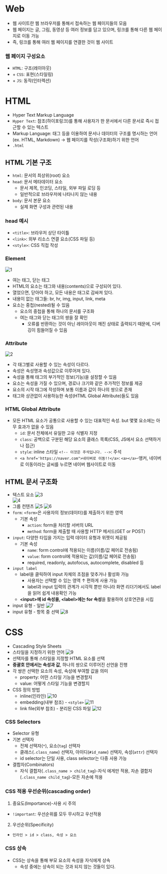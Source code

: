 # Web
- 웹 사이트란 웹 브라우저를 통해서 접속하는 웹 페이지들의 모음
- 웹 페이지는 글, 그림, 동영상 등 여러 정보를 담고 있으며, 링크를 통해 다른 웹 페이지로 이동 가능
- 즉, 링크를 통해 여러 웹 페이지를 연결한 것이 웹 사이트

### 웹 페이지 구성요소
- `HTML`: 구조(레이아웃)
- \+ `CSS`: 표현(스타일링)
- \+ `JS`: 동작(인터렉션)

# HTML
- Hyper Text Markup Language
- `Hyper Text`: 참조(하이포링크)를 통해 사용자가 한 문서에서 다른 문서로 즉시 접근할 수 있는 텍스트
- Markup Language: 태그 등을 이용하여 문서나 데이터의 구조를 명시하는 언어(ex. HTML, Markdown)
&rarr; 웹 페이지를 작성(구조화)하기 위한 언어
- `.html`

## HTML 기본 구조
- `html`: 문서의 최상위(root) 요소
- `head`: 문서 메타데이터 요소
  - 문서 제목, 인코딩, 스타일, 외부 파일 로딩 등
  - 일반적으로 브라우저에 나타나지 않는 내용
- `body`: 문서 본문 요소
  - 실제 화면 구성과 관련된 내용

### head 예시
- `<title>`: 브라우저 상단 타이틀
- `<link>`: 외부 리소스 연결 요소(CSS 파일 등)
- `<style>`: CSS 직접 작성

### Element
![1](https://user-images.githubusercontent.com/108309396/223295939-4ca44c91-b060-4f1a-b330-27646344c86e.png)  
- 여는 태그, 닫는 태그
- HTML의 요소는 태그와 내용(contents)으로 구성되어 있다.
- 열었으면, 닫아야 하고, 모든 내용은 태그로 감싸져 있다.
- 내용이 없는 태그들: br, hr, img, input, link, meta
- 요소는 중첩(nested)될 수 있음
  - 요소의 중첩을 통해 하나의 문서를 구조화
  - 여는 태그와 닫는 태그의 쌍을 잘 확인
    - 오류를 반환하는 것이 아닌 레이아웃이 깨진 상태로 출력되기 때문에, 디버깅이 힘들어질 수 있음

### Attribute
![2](https://user-images.githubusercontent.com/108309396/223295941-d697ceae-d469-4546-a5cf-e8210d88ee12.png)  
- 각 태그별로 사용할 수 있는 속성이 다르다.
- 속성은 속성명과 속성값으로 이루어져 있다.
- 속성을 통해 태그의 부가적인 정보(기능)을 설정할 수 있음
- 요소는 속성을 가질 수 있으며, 경로나 크기와 같은 추가적인 정보를 제공
- 요소의 시작 태그에 작성하며 보통 이름과 값이 하나의 쌍으로 존재
- 태그와 상관없이 사용하능한 속성(HTML Global Attribute)들도 있음

### HTML Global Attribute
- 모든 HTML 요소가 공통으로 사용할 수 있는 대표적인 속성. but 몇몇 요소에는 아무 효과가 없을 수 있음
  - `id`: 문서 전체에서 유일한 고유 식별자 지정
  - `class`: 공백으로 구분된 해당 요소의 클래스 목록(CSS, JS에서 요소 선택하거나 접근)
  - `style`: inline 스타일
  `<!-- 이것은 주석입니다. -->`: 주석
  - `<a href='https://naver.com">네이버로 이동!!</a>`: `<a></a>`-앵커, 네이버로 이동이라는 글씨를 누르면 네이버 웹사이트로 이동

## HTML 문서 구조화
- 텍스트 요소
![3](https://user-images.githubusercontent.com/108309396/223295944-71e9a239-df2b-49d4-97ea-92eaec2358bb.png)  
![4](https://user-images.githubusercontent.com/108309396/223295945-90ea3b9e-cd8a-4f24-a80c-ed8e878ef9fa.png)   
- 그룹 컨텐츠
![5](https://user-images.githubusercontent.com/108309396/223295919-f0e84fdc-cbe7-4154-a164-5ac2032beb0e.png) 
![6](https://user-images.githubusercontent.com/108309396/223295923-93dc26f7-098e-42ff-8de4-f03d6e127a4d.png)   
- `form`: `<form>`은 사용자의 정보(데이터)를 제출하기 위한 영역
  - 기본 속성
    - `action`: form을 처리할 서버의 URL
    - `method`: form을 제출할 때 사용할 HTTP 메서드(GET or POST)
- `input`: 다양한 타입을 가지는 입력 데이터 유형과 위젯이 제공됨
  - 기본 속성
    - `name`: form control에 적용되는 이름(이름/값 페어로 전송됨)
    - `value`: form control에 적용되는 값(이름/값 페어로 전송됨)
    - required, readonly, autofocus, autocomplete, disabled 등
- `input label`
  - label을 클릭하여 input 자체의 초점을 맞추거나 활성화 가능
    - 사용자는 선택할 수 있는 영역 &uarr; 편하게 사용 가능
    - label과 input 입력의 관계가 시각적 뿐만 아니라 화면 리더기에서도 label을 읽어 쉽게 내용확인 가능
  - **\<input>에 id 속성을, \<label>에는 for 속성**을 활용하여 상호연관을 시킴
- input 유형 - 일반
![7](https://user-images.githubusercontent.com/108309396/223295927-cda336d5-238e-43c2-812f-4e039c848d63.png)    
- input 유형 - 항목 중 선택
![8](https://user-images.githubusercontent.com/108309396/223295933-62a09cd0-a9b5-498c-94aa-034cc9e86131.png)  

# CSS
- Cascading Style Sheets
- 스타일을 지정하기 위한 언어
![9](https://user-images.githubusercontent.com/108309396/223295934-0c69253f-47a3-471b-8140-0bd240f98a72.png)  
- 선택자를 통해 스타일을 지정할 HTML 요소를 선택
- **중괄호 안에서는 속성과 값**, 하나의 쌍으로 이루어진 선언을 진행
- 각 쌍은 선택한 요소의 속성, 속성에 부여할 값을 의미
  - property: 어떤 스타일 기능을 변경할지
  - value: 어떻게 스타일 기능을 변경할지
- CSS 정의 방법
  - inline(인라인)
![10](https://user-images.githubusercontent.com/108309396/223295935-b57a0e81-2804-4673-9577-5a7b45855e94.png)  
  - embedding(내부 참조) - `<style>`
![11](https://user-images.githubusercontent.com/108309396/223295936-4b1ed589-87ad-4ace-bf1d-1d1a96c05c9d.png)  
  - link file(외부 참조) - 분리된 CSS 파일
![12](https://user-images.githubusercontent.com/108309396/223295938-73035f12-36c7-43ed-83bf-9a8df54ee6d8.png)  

### CSS Selectors
- Selector 유형
- 기본 선택자
  - 전체 선택자(`*`), 요소(`tag`) 선택자
  - 클래스(`.class_name`) 선택자, 아이디(`#id_name`) 선택자, 속성(`attr`) 선택자
  - id selector는 단일 사용, class selector는 다중 사용 가능
- 결합자(Combinators)
  - 자식 결합자(`.class_name > child_tag`)-자식 에게만 적용, 자손 결합자(`.class_name child_tag`)-모든 자손에 적용

### CSS 적용 우선순위(cascading order)
1. 중요도(Importance)-사용 시 주의
- `!important`: 우선순위를 모두 무시하고 우선적용
2. 우선순위(Specificity)
- `인라인 > id > class, 속성 > 요소`

### CSS 상속
- CSS는 상속을 통해 부모 요소의 속성을 자식에게 상속
  - 속성 중에는 상속이 되는 것과 되지 않는 것들이 있다.